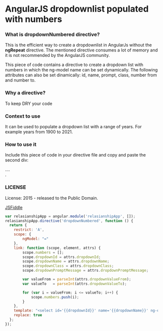 # AngularJS dropdownlist populated with numbers

### What is dropdownNumbered directive?
This is the efficient way to create a dropdownlist in AngularJs without the **ngRepeat** directive. The mentioned directive consumes a lot of memory and it is not recommended by the AngularJS community.

This piece of code contains a directive to create a dropdown list with numbers in which the ng-model name can be set dynamically.
The following attributes can also be set dinamically: id, name, prompt, class, number from and number to.

### Why a directive?
To keep DRY your code

### Context to use
It can be used to populate a dropdown list with a range of years. For example years from 1900 to 2021.

### How to use it
Include this piece of code in your directive file and copy and paste the second div:
<div dropdown-numbered=''> .... </div>.

### LICENSE
License: 2015 - released to the Public Domain.


[JSFiddle](http://jsfiddle.net/leonardo_venoso/ujur46og/5/) 



```javascript
var relasianshipApp = angular.module('relasianshipApp', []);
relasianshipApp.directive('dropdownNumbered', function () {
  return {
    restrict: 'A',
    scope: {
        ngModel: "="
    },
    link: function (scope, element, attrs) {
        scope.numbers = [];
        scope.dropdownId = attrs.dropdownId;
        scope.dropdownName = attrs.dropdownName;
        scope.dropdownClass = attrs.dropdownClass;
        scope.dropdownPromptMessage = attrs.dropdownPromptMessage;

        var valueFrom = parseInt(attrs.dropdownValueFrom);
        var valueTo   = parseInt(attrs.dropdownValueTo);

        for (var i = valueFrom; i <= valueTo; i++) {
            scope.numbers.push(i);
        }
    },
    template: "<select id='{{dropdownId}}' name='{{dropdownName}}' ng-options='y for y in numbers track by y' class='{{dropdownClass}}'><option value=''>{{dropdownPromptMessage}}</option></select>",
    replace: true
  };
});
```


